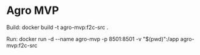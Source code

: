 # Agro MVP

Build: docker build -t agro-mvp:f2c-src . 

Run: docker run -d --name agro-mvp -p 8501:8501 -v "$(pwd)":/app agro-mvp:f2c-src   